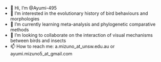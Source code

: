 - 👋 Hi, I’m @Ayumi-495
- 👀 I’m interested in the evolutionary history of bird behaviours and morphologies
- 🌱 I’m currently learning meta-analysis and phylogenetic comparative methods
- 💞️ I’m looking to collaborate on the interaction of visual mechanisms between birds and insects
- 📫 How to reach me: a.mizuno_at_unsw.edu.au or ayumi.mizuno5_at_gmail.com
